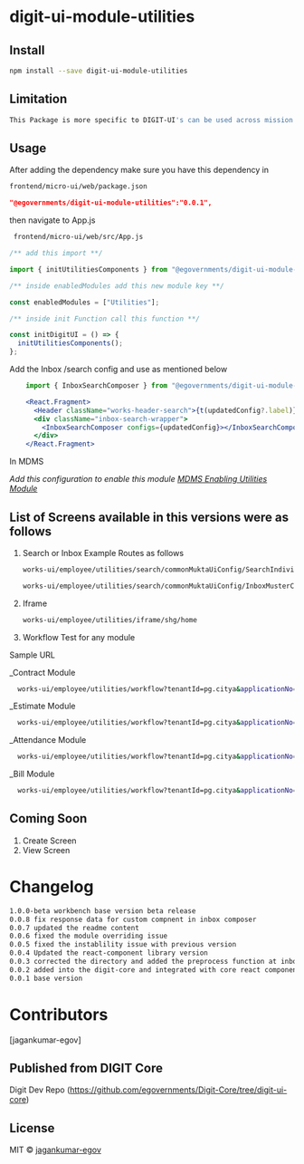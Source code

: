 <!-- TODO: update this -->

# digit-ui-module-utilities

## Install

```bash
npm install --save digit-ui-module-utilities
```

## Limitation

```bash
This Package is more specific to DIGIT-UI's can be used across mission's
```

## Usage

After adding the dependency make sure you have this dependency in

```bash
frontend/micro-ui/web/package.json
```

```json
"@egovernments/digit-ui-module-utilities":"0.0.1",
```

then navigate to App.js

```bash
 frontend/micro-ui/web/src/App.js
```

```jsx
/** add this import **/

import { initUtilitiesComponents } from "@egovernments/digit-ui-module-utilities";

/** inside enabledModules add this new module key **/

const enabledModules = ["Utilities"];

/** inside init Function call this function **/

const initDigitUI = () => {
  initUtilitiesComponents();
};

```

Add the Inbox /search config and use as mentioned below

```jsx
    import { InboxSearchComposer } from "@egovernments/digit-ui-module-utilities";

    <React.Fragment>
      <Header className="works-header-search">{t(updatedConfig?.label)}</Header>
      <div className="inbox-search-wrapper">
        <InboxSearchComposer configs={updatedConfig}></InboxSearchComposer>
      </div>
    </React.Fragment>
```


In MDMS

_Add this configuration to enable this module [MDMS Enabling Utilities Module](https://github.com/egovernments/works-mdms-data/blob/48461ecaf944ea243e24e1c1f9a5e2179d8091ac/data/pg/tenant/citymodule.json#L193)_

## List of Screens available in this versions were as follows

1. Search or Inbox
   Example Routes as follows

   ```bash
   works-ui/employee/utilities/search/commonMuktaUiConfig/SearchIndividualConfig
   
   works-ui/employee/utilities/search/commonMuktaUiConfig/InboxMusterConfig
   ```

2. Iframe

   ```bash
   works-ui/employee/utilities/iframe/shg/home
   ```

3. Workflow Test for any module

Sample URL

_Contract Module

```bash
  works-ui/employee/utilities/workflow?tenantId=pg.citya&applicationNo=WO/2023-24/000721&businessService=CONTRACT&moduleCode=contract
```

_Estimate Module

```bash
  works-ui/employee/utilities/workflow?tenantId=pg.citya&applicationNo=ES/2023-24/001606&businessService=ESTIMATE&moduleCode=estimate
```

_Attendance Module

```bash
  works-ui/employee/utilities/workflow?tenantId=pg.citya&applicationNo=MR/2023-24/05/31/000778&businessService=MR&moduleCode=muster%20roll
```

_Bill Module

```bash
  works-ui/employee/utilities/workflow?tenantId=pg.citya&applicationNo=PB/2023-24/000379&businessService=EXPENSE.PURCHASE&moduleCode=wages.purchase
```




## Coming Soon

1. Create Screen
2. View Screen


# Changelog

```bash
1.0.0-beta workbench base version beta release
0.0.8 fix response data for custom compnent in inbox composer
0.0.7 updated the readme content
0.0.6 fixed the module overriding issue
0.0.5 fixed the instablility issue with previous version
0.0.4 Updated the react-component library version
0.0.3 corrected the directory and added the preprocess function at inbox
0.0.2 added into the digit-core and integrated with core react components
0.0.1 base version
```

# Contributors

[jagankumar-egov] 

## Published from DIGIT Core 
Digit Dev Repo (https://github.com/egovernments/Digit-Core/tree/digit-ui-core)

## License

MIT © [jagankumar-egov](https://github.com/jagankumar-egov)